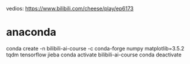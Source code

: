 vedios: https://www.bilibili.com/cheese/play/ep6173

# anaconda
conda create -n bilibili-ai-course -c conda-forge numpy matplotlib=3.5.2 tqdm tensorflow jieba
conda activate bilibili-ai-course
conda deactivate